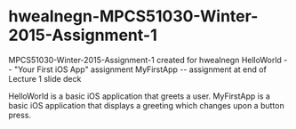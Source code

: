 # hwealnegn-MPCS51030-Winter-2015-Assignment-1
MPCS51030-Winter-2015-Assignment-1 created for hwealnegn
HelloWorld -- "Your First iOS App" assignment
MyFirstApp -- assignment at end of Lecture 1 slide deck

HelloWorld is a basic iOS application that greets a user.
MyFirstApp is a basic iOS application that displays a greeting which changes upon a button press.
